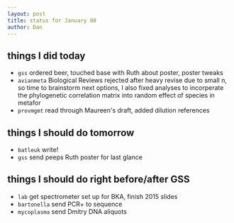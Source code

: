```yaml
---
layout: post
title: status for January 08
author: Dan
---
```


## things I did today
* `gss` ordered beer, touched base with Ruth about poster, poster tweaks
* `avianmeta` Biological Reviews rejected after heavy revise due to small n, so time to brainstorm next options, I also fixed analyses to incorperate the phylogenetic correlation matrix into random effect of species in metafor
* `provmgmt` read through Maureen's draft, added dilution references

## things I should do tomorrow
* `batleuk` write!
* `gss` send peeps Ruth poster for last glance

## things I should do right before/after GSS
* `lab` get spectrometer set up for BKA, finish 2015 slides
* `bartonella` send PCR+ to sequence
* `mycoplasma` send Dmitry DNA aliquots

<i class='fa fa-code' style='color:pink'> </i>
